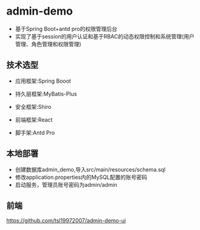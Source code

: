 # admin-demo
- 基于Spring Boot+antd pro的权限管理后台
- 实现了基于session的用户认证和基于RBAC的动态权限控制和系统管理(用户管理、角色管理和权限管理)

## 技术选型
- 应用框架:Spring Booot
- 持久层框架:MyBatis-Plus
- 安全框架:Shiro

- 前端框架:React
- 脚手架:Antd Pro

## 本地部署
- 创建数据库admin_demo,导入src/main/resources/schema.sql
- 修改application.properties内的MySQL配置的账号密码
- 启动服务，管理员账号密码为admin/admin

## 前端
https://github.com/tsl19972007/admin-demo-ui